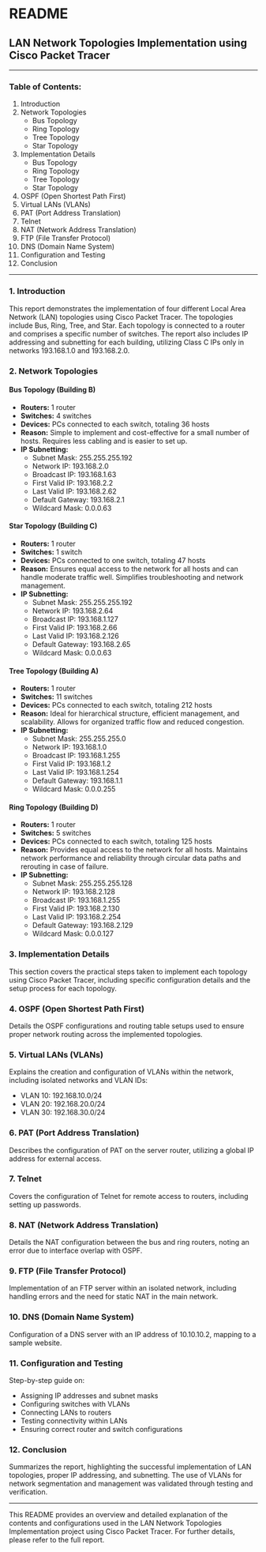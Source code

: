 # README

## LAN Network Topologies Implementation using Cisco Packet Tracer
---

### Table of Contents:
1. Introduction
2. Network Topologies
   - Bus Topology
   - Ring Topology
   - Tree Topology
   - Star Topology
3. Implementation Details
   - Bus Topology
   - Ring Topology
   - Tree Topology
   - Star Topology
4. OSPF (Open Shortest Path First)
5. Virtual LANs (VLANs)
6. PAT (Port Address Translation)
7. Telnet
8. NAT (Network Address Translation)
9. FTP (File Transfer Protocol)
10. DNS (Domain Name System)
11. Configuration and Testing
12. Conclusion

---

### 1. Introduction
This report demonstrates the implementation of four different Local Area Network (LAN) topologies using Cisco Packet Tracer. The topologies include Bus, Ring, Tree, and Star. Each topology is connected to a router and comprises a specific number of switches. The report also includes IP addressing and subnetting for each building, utilizing Class C IPs only in networks 193.168.1.0 and 193.168.2.0.

### 2. Network Topologies

#### Bus Topology (Building B)
- **Routers:** 1 router
- **Switches:** 4 switches
- **Devices:** PCs connected to each switch, totaling 36 hosts
- **Reason:** Simple to implement and cost-effective for a small number of hosts. Requires less cabling and is easier to set up.
- **IP Subnetting:**
  - Subnet Mask: 255.255.255.192
  - Network IP: 193.168.2.0
  - Broadcast IP: 193.168.1.63
  - First Valid IP: 193.168.2.2
  - Last Valid IP: 193.168.2.62
  - Default Gateway: 193.168.2.1
  - Wildcard Mask: 0.0.0.63

#### Star Topology (Building C)
- **Routers:** 1 router
- **Switches:** 1 switch
- **Devices:** PCs connected to one switch, totaling 47 hosts
- **Reason:** Ensures equal access to the network for all hosts and can handle moderate traffic well. Simplifies troubleshooting and network management.
- **IP Subnetting:**
  - Subnet Mask: 255.255.255.192
  - Network IP: 193.168.2.64
  - Broadcast IP: 193.168.1.127
  - First Valid IP: 193.168.2.66
  - Last Valid IP: 193.168.2.126
  - Default Gateway: 193.168.2.65
  - Wildcard Mask: 0.0.0.63

#### Tree Topology (Building A)
- **Routers:** 1 router
- **Switches:** 11 switches
- **Devices:** PCs connected to each switch, totaling 212 hosts
- **Reason:** Ideal for hierarchical structure, efficient management, and scalability. Allows for organized traffic flow and reduced congestion.
- **IP Subnetting:**
  - Subnet Mask: 255.255.255.0
  - Network IP: 193.168.1.0
  - Broadcast IP: 193.168.1.255
  - First Valid IP: 193.168.1.2
  - Last Valid IP: 193.168.1.254
  - Default Gateway: 193.168.1.1
  - Wildcard Mask: 0.0.0.255

#### Ring Topology (Building D)
- **Routers:** 1 router
- **Switches:** 5 switches
- **Devices:** PCs connected to each switch, totaling 125 hosts
- **Reason:** Provides equal access to the network for all hosts. Maintains network performance and reliability through circular data paths and rerouting in case of failure.
- **IP Subnetting:**
  - Subnet Mask: 255.255.255.128
  - Network IP: 193.168.2.128
  - Broadcast IP: 193.168.1.255
  - First Valid IP: 193.168.2.130
  - Last Valid IP: 193.168.2.254
  - Default Gateway: 193.168.2.129
  - Wildcard Mask: 0.0.0.127

### 3. Implementation Details

This section covers the practical steps taken to implement each topology using Cisco Packet Tracer, including specific configuration details and the setup process for each topology.

### 4. OSPF (Open Shortest Path First)
Details the OSPF configurations and routing table setups used to ensure proper network routing across the implemented topologies.

### 5. Virtual LANs (VLANs)
Explains the creation and configuration of VLANs within the network, including isolated networks and VLAN IDs:
- VLAN 10: 192.168.10.0/24
- VLAN 20: 192.168.20.0/24
- VLAN 30: 192.168.30.0/24

### 6. PAT (Port Address Translation)
Describes the configuration of PAT on the server router, utilizing a global IP address for external access.

### 7. Telnet
Covers the configuration of Telnet for remote access to routers, including setting up passwords.

### 8. NAT (Network Address Translation)
Details the NAT configuration between the bus and ring routers, noting an error due to interface overlap with OSPF.

### 9. FTP (File Transfer Protocol)
Implementation of an FTP server within an isolated network, including handling errors and the need for static NAT in the main network.

### 10. DNS (Domain Name System)
Configuration of a DNS server with an IP address of 10.10.10.2, mapping to a sample website.

### 11. Configuration and Testing
Step-by-step guide on:
- Assigning IP addresses and subnet masks
- Configuring switches with VLANs
- Connecting LANs to routers
- Testing connectivity within LANs
- Ensuring correct router and switch configurations

### 12. Conclusion
Summarizes the report, highlighting the successful implementation of LAN topologies, proper IP addressing, and subnetting. The use of VLANs for network segmentation and management was validated through testing and verification.

---

This README provides an overview and detailed explanation of the contents and configurations used in the LAN Network Topologies Implementation project using Cisco Packet Tracer. For further details, please refer to the full report.
